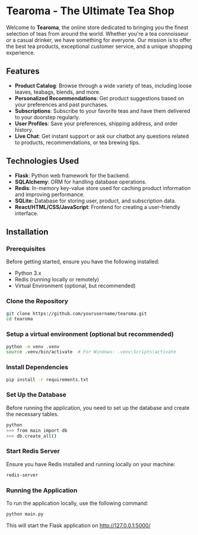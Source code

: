 # Tearoma - The Ultimate Tea Shop

Welcome to **Tearoma**, the online store dedicated to bringing you the finest selection of teas from around the world. Whether you're a tea connoisseur or a casual drinker, we have something for everyone. Our mission is to offer the best tea products, exceptional customer service, and a unique shopping experience.

## Features

- **Product Catalog**: Browse through a wide variety of teas, including loose leaves, teabags, blends, and more.
- **Personalized Recommendations**: Get product suggestions based on your preferences and past purchases.
- **Subscriptions**: Subscribe to your favorite teas and have them delivered to your doorstep regularly.
- **User Profiles**: Save your preferences, shipping address, and order history.
- **Live Chat**: Get instant support or ask our chatbot any questions related to products, recommendations, or tea brewing tips.

## Technologies Used

- **Flask**: Python web framework for the backend.
- **SQLAlchemy**: ORM for handling database operations.
- **Redis**: In-memory key-value store used for caching product information and improving performance.
- **SQLite**: Database for storing user, product, and subscription data.
- **React/HTML/CSS/JavaScript**: Frontend for creating a user-friendly interface.

## Installation

### Prerequisites

Before getting started, ensure you have the following installed:

- Python 3.x
- Redis (running locally or remotely)
- Virtual Environment (optional, but recommended)

### Clone the Repository

```bash
git clone https://github.com/yourusername/tearoma.git
cd tearoma
```

### Setup a virtual environment (optional but recommended)
```bash
python -m venv .venv
source .venv/bin/activate  # For Windows: .venv\Scripts\activate
```

### Install Dependencies
```bash
pip install -r requirements.txt
```

### Set Up the Database
Before running the application, you need to set up the database and create the necessary tables.
```bash
python
>>> from main import db
>>> db.create_all()
```

### Start Redis Server
Ensure you have Redis installed and running locally on your machine:
```bash
redis-server
```

### Running the Application
To run the application locally, use the following command:
```bash
python main.py
```

This will start the Flask application on http://127.0.0.1:5000/

